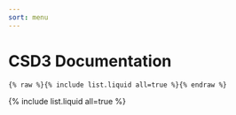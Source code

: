 ```yaml
---
sort: menu
---
```


# CSD3 Documentation

```
{% raw %}{% include list.liquid all=true %}{% endraw %}
```

{% include list.liquid all=true %}
